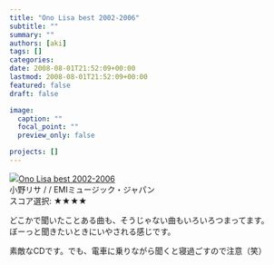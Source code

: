 ```yaml
---
title: "Ono Lisa best 2002-2006"
subtitle: ""
summary: ""
authors: [aki]
tags: []
categories: 
date: 2008-08-01T21:52:09+00:00
lastmod: 2008-08-01T21:52:09+00:00
featured: false
draft: false

image:
  caption: ""
  focal_point: ""
  preview_only: false

projects: []
---
```

![](http://ecx.images-amazon.com/images/I/41dAkG37TML._SL160_.jpg)[Ono Lisa best 2002-2006](http://item.excite.co.jp/detail/ASIN_B0015YEKBU)  
小野リサ / / EMIミュージック・ジャパン  
スコア選択: ★★★★  
  
どこかで聞いたことある曲も、そうじゃない曲もいろいろつまってます。  
ぼーっと聞きたいときにいやされる感じです。  
  
素敵なCDです。でも、電車に乗りながら聞くと寝過ごすので注意（笑）


